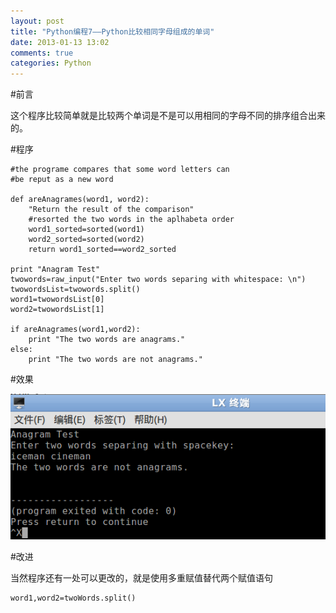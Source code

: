 ```yaml
---
layout: post
title: "Python编程7——Python比较相同字母组成的单词"
date: 2013-01-13 13:02
comments: true
categories: Python
---
```


#前言

这个程序比较简单就是比较两个单词是不是可以用相同的字母不同的排序组合出来的。


#程序
~~~~~~~~~~~~~~~~~~~~~~~~~~~~~~~~~~~~~~~~~~~~~~~~~~~~~~~
#the programe compares that some word letters can 
#be reput as a new word

def areAnagrames(word1, word2):
	"Return the result of the comparison"
	#resorted the two words in the aplhabeta order
	word1_sorted=sorted(word1)
	word2_sorted=sorted(word2)
	return word1_sorted==word2_sorted
	
print "Anagram Test"
twowords=raw_input("Enter two words separing with whitespace: \n")
twowordsList=twowords.split()
word1=twowordsList[0]
word2=twowordsList[1]

if areAnagrames(word1,word2):
	print "The two words are anagrams."
else:
	print "The two words are not anagrams."
~~~~~~~~~~~~~~~~~~~~~~~~~~~~~~~~~~~~~~~~~~~~~~~~~~~~~~~

<!--more-->

#效果

![tu1](/images/Python/anagrams/tu1.png)

#改进

当然程序还有一处可以更改的，就是使用多重赋值替代两个赋值语句

~~~~~~~~~~~~~~~~~~~~~~~~~~~~
word1,word2=twoWords.split()
~~~~~~~~~~~~~~~~~~~~~~~~~~~~